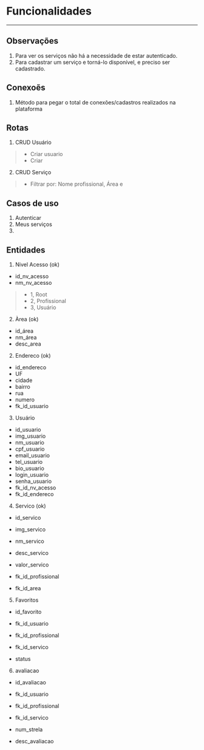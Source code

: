 # Funcionalidades
---
## Observações
1. Para ver os serviços não há a necessidade de estar autenticado.
2. Para cadastrar um serviço e torná-lo disponível, e preciso ser cadastrado.

## Conexoẽs
1. Método para pegar o total de conexões/cadastros realizados na plataforma

## Rotas
1. CRUD Usuário
 > - Criar usuario
 > - Criar 
2. CRUD Serviço
> - Filtrar por: Nome profissional, Área e 

## Casos de uso
1. Autenticar
2. Meus serviços
3. 


## Entidades

1. Nivel Acesso  (ok)
 - id_nv_acesso
 - nm_nv_acesso 
 > - 1, Root
 > - 2, Profissional
 > - 3, Usuário

2. Àrea (ok)
 - id_área 
 - nm_área 
 - desc_area

2. Endereco (ok)
 - id_endereco
 - UF
 - cidade
 - bairro
 - rua
 - numero
 - fk_id_usuario

3. Usuário
 - id_usuario
 - img_usuario
 - nm_usuario
 - cpf_usuario
 - email_usuario
 - tel_usuario
 - bio_usuario
 - login_usuario
 - senha_usuario
 - fk_id_nv_acesso 
 - fk_id_endereco

4. Servico (ok)
 - id_servico
 - img_servico
 - nm_servico
 - desc_servico
 - valor_servico

 - fk_id_profissional
 - fk_id_area

5. Favoritos
 - id_favorito
 - fk_id_usuario
 - fk_id_profissional 
 - fk_id_servico 
 
 - status

6. avaliacao
 - id_avaliacao
 - fk_id_usuario
 - fk_id_profissional
 - fk_id_servico

 - num_strela
 - desc_avaliacao


